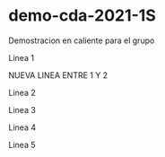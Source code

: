 # demo-cda-2021-1S
Demostracion en caliente para el grupo

Linea 1

NUEVA LINEA ENTRE 1 Y 2

Linea 2

Linea 3 

Linea 4

Linea 5


